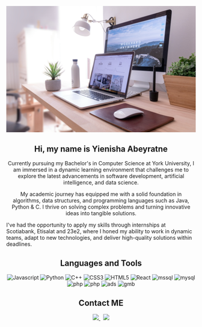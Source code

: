 <p align="center">
  <img src="domenico-loia-hGV2TfOh0ns-unsplash.jpg" width = "1000">
</p>

<h2 align="center"> Hi, my name is Yienisha Abeyratne   </h2>

<p align="center">
  Currently pursuing my Bachelor's in Computer Science at York University, I am immersed in a dynamic learning environment that challenges me to explore the latest advancements in software development, artificial intelligence, and data science.
</p>

  <p align="center">
    My academic journey has equipped me with a solid foundation in algorithms, data structures, and programming languages such as Java, Python & C. I thrive on solving complex problems and turning innovative ideas into tangible solutions.

I've had the opportunity to apply my skills through internships at Scotiabank, Etisalat and 23e2, where I honed my ability to work in dynamic teams, adapt to new technologies, and deliver high-quality solutions within deadlines.
  </p>

<h2 align="center"> Languages and Tools   </h2>

<p align="center">
  <img src="https://img.shields.io/badge/JavaScript-black?style=flat&logo=javascript" alt =   "Javascript">       
  <img src="https://img.shields.io/badge/Python-black?style=flat&logo=python" alt="Python">
  <img src="https://img.shields.io/badge/C-black?style=flat&logo=c" alt="C++">
  <img src="https://img.shields.io/badge/CSS3-1572B6?style=flat&logo=css3" alt="CSS3">
  <img src="https://img.shields.io/badge/HTML5-E34F26?style=flat&logo=html5&logoColor=000000" alt="HTML5">
  <img src="https://img.shields.io/badge/React-black?style=flat&logo=react&logoColor=61DAFB" alt="React">
  <img src="https://img.shields.io/badge/MS%20SQL%20Server-white?style=flat&logo=microsoftsqlserver&logoColor=CC2927" alt="mssql">
  <img src="https://img.shields.io/badge/MySQL-white?style=flat&logo=mysql&logoColor=4479A1"   alt="mysql">
  <img src="https://img.shields.io/badge/PHP-black?style=flat&logo=php&logoColor=777BB4" alt="php">
  <img src="https://img.shields.io/badge/XAMP-black?style=flat&logo=xampp&logoColor=FB7A24" alt="php">
  <img src="https://img.shields.io/badge/Google%20Ads-black?style=flat&logo=googleads&logoColor=4285F4" alt="ads">
  <img src="https://img.shields.io/badge/Google%20My%20Business-black?logo=googlemybusiness&logoColor=4285F4" alt="gmb">
</p>

<h2 align="center"> Contact ME   </h2>
<p align="center">
  
  <a href="mailto:yienisha.abeyratne@gmail.com">
    <img src="https://img.shields.io/badge/Gmail-D14836?style=for-the-badge&logo=gmail&logoColor=white" height=25>
  </a> 
  <a href="https://www.linkedin.com/in/yienisha/">
    <img src="https://img.shields.io/badge/linkedin-%230077B5.svg?&style=for-the-badge&logo=linkedin&logoColor=white" height=25>  
  </a> 
</p>
